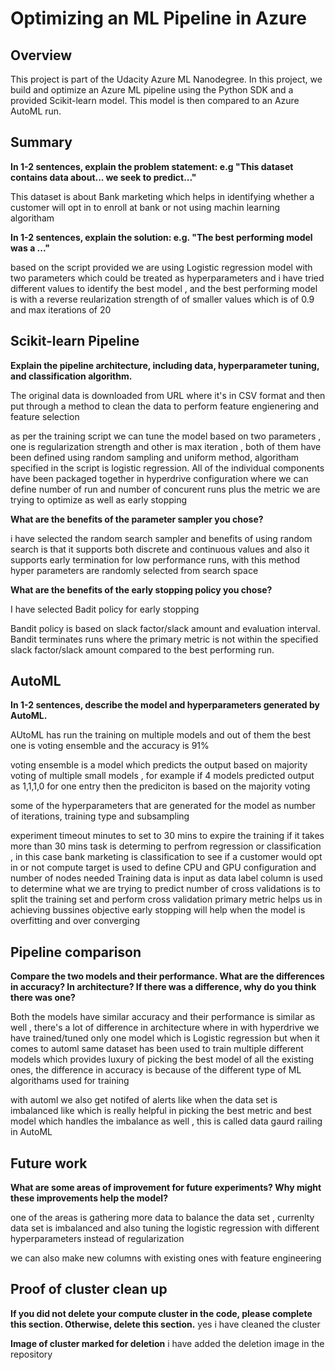 # Optimizing an ML Pipeline in Azure

## Overview
This project is part of the Udacity Azure ML Nanodegree.
In this project, we build and optimize an Azure ML pipeline using the Python SDK and a provided Scikit-learn model.
This model is then compared to an Azure AutoML run.

## Summary
**In 1-2 sentences, explain the problem statement: e.g "This dataset contains data about... we seek to predict..."**

This dataset is about Bank marketing which helps in identifying whether a customer will opt in to enroll at bank or not using machin learning algoritham 

**In 1-2 sentences, explain the solution: e.g. "The best performing model was a ..."**

based on the script provided we are using Logistic regression model with two parameters which could be treated as hyperparameters and i have tried different values to identify the best model , and the best performing model is with a reverse reularization strength of of smaller values which is of 0.9 and max iterations of 20

## Scikit-learn Pipeline
**Explain the pipeline architecture, including data, hyperparameter tuning, and classification algorithm.**

The original data is downloaded from URL where it's in CSV format and then put through a method to clean the data to perform feature engienering and feature selection 

as per the training script we can tune the model based on two parameters , one is regularization strength and other is max iteration , both of them have been defined using random sampling and uniform method, algoritham specified in the script is logistic regression. All of the individual components have been packaged together in hyperdrive configuration where we can define number of run and number of concurent runs plus the metric we are trying to optimize as well as early stopping 

**What are the benefits of the parameter sampler you chose?**

i have selected the random search sampler and benefits of using random search is that it supports both discrete and continuous values 
and also it supports early termination for low performance runs, with this method hyper parameters are randomly selected from search space 

**What are the benefits of the early stopping policy you chose?**

I have selected Badit policy for early stopping 

Bandit policy is based on slack factor/slack amount and evaluation interval. Bandit terminates runs where the primary metric is not within the specified slack factor/slack amount compared to the best performing run.

## AutoML
**In 1-2 sentences, describe the model and hyperparameters generated by AutoML.**

AUtoML has run the training on multiple models and out of them the best one is voting ensemble and the accuracy is 91%

voting ensemble is a model which predicts the output based on majority voting of multiple small models , for example if 4 models predicted output as 1,1,1,0 for one entry then the prediciton is based on the majority voting 

some of the hyperparameters that are generated for the model as number of iterations, training type and subsampling 

experiment timeout minutes to set to 30 mins to expire the training if it takes more than 30 mins 
task is determing to perfrom regression or classification , in this case bank marketing is classification to see if a customer would opt in or not 
compute target is used to define CPU and GPU configuration and number of nodes needed 
Training data is input as data 
label column is used to determine what we are trying to predict 
number of cross validations is to split the training set and perform cross validation 
primary metric helps us in achieving bussines objective 
early stopping will help when the model is overfitting and over converging 

## Pipeline comparison
**Compare the two models and their performance. What are the differences in accuracy? In architecture? If there was a difference, why do you think there was one?**

Both the models have similar accuracy and their performance is similar as well , there's a lot of difference in architecture where in with hyperdrive we have trained/tuned only one model which is Logistic regression but when it comes to automl same dataset has been used to train multiple different models which provides luxury of picking the best model of all the existing ones, the difference in accuracy is because of the different type of ML algorithams used for training 

with automl we also get notifed of alerts like when the data set is imbalanced like which is really helpful in picking the best metric and best model which handles the imbalance as well , this is called data gaurd railing in AutoML


## Future work
**What are some areas of improvement for future experiments? Why might these improvements help the model?**

one of the areas is gathering more data to balance the data set , currenlty data set is imbalanced and also tuning the logistic regression with different hyperparameters instead of regularization 

we can also make new columns with existing ones with feature engineering 

## Proof of cluster clean up
**If you did not delete your compute cluster in the code, please complete this section. Otherwise, delete this section.**
yes i have cleaned the cluster 

**Image of cluster marked for deletion**
i have added the deletion image in the repository 

